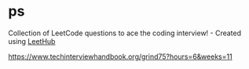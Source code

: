 # ps
Collection of LeetCode questions to ace the coding interview! - Created using [LeetHub](https://github.com/QasimWani/LeetHub)

https://www.techinterviewhandbook.org/grind75?hours=6&weeks=11
